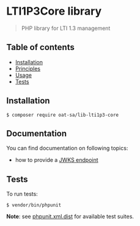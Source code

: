 # LTI1P3Core library

> PHP library for LTI 1.3 management

## Table of contents
- [Installation](#installation)
- [Principles](#principles)
- [Usage](#usage)
- [Tests](#tests)

## Installation

```console
$ composer require oat-sa/lib-lti1p3-core
```

## Documentation

You can find documentation on following topics:

- how to provide a [JWKS endpoint](doc/jwks/jwks.md)


## Tests

To run tests:

```console
$ vendor/bin/phpunit
```
**Note**: see [phpunit.xml.dist](phpunit.xml.dist) for available test suites.